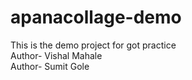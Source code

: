 # apanacollage-demo
This is the demo project for got practice
<br>
Author- Vishal Mahale
<br>
Author- Sumit Gole